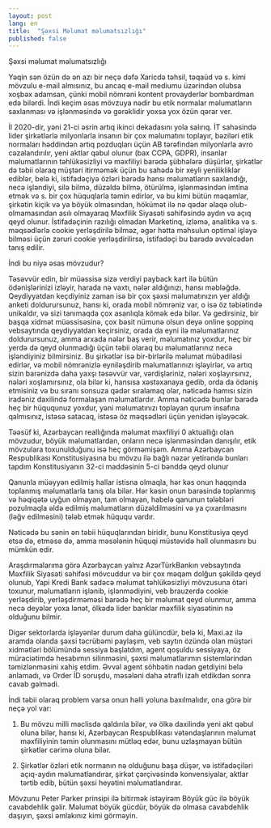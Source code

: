 ```yaml
---
layout: post
lang: en
title:  "Şəxsi Məlumat məlumatsızlığı"
published: false
---
```


Şəxsi məlumat məlumatsızlığı

Yəqin sən özün də ən azı bir neçə dəfə Xaricdə təhsil, təqaüd və s. kimi mövzulu e-mail almısınız, bu ancaq e-mail mediumu üzərindən olubsa xoşbəx adamsan,
çünki mobil nömrəni kontent provayderlər bombardman edə bilərdi. İndi keçim əsas mövzuya nədir bu etik normalar məlumatların saxlanması və işlənməsində
və gərəklidir yoxsa yox özün qərar ver.

İl 2020-dir, yəni 21-ci əsrin artıq ikinci dekadasını yola salırıq. İT sahəsində lider şirkətlərlə milyonlarla insanın bir çox məlumatını toplayır, bəziləri etik normaları həddindən artıq pozduqları üçün AB tərəfindən milyonlarla avro cəzalandırılır, yeni aktlar qəbul olunur (bax CCPA, GDPR), insanlar məlumatlarının təhlükəsizliyi və məxfiliyi barədə şübhələrə düşürlər, şirkətlər də təbii olaraq müştəri itirməmək üçün bu sahədə bir xeyli yenilikliklər ediblər, belə ki, istifadəçiyə özləri barədə hansı məlumatların saxlandığı, necə işləndiyi, silə bilmə, düzəldə bilmə, ötürülmə, işlənməsindən imtina etmək və s. bir çox hüquqlarla təmin edirlər, və bu kimi bütün məqamlar, şirkətin kiçik və ya böyük olmasından, hökümət ilə nə qədər əlaqə olub-olmamasından asılı olmayaraq Məxfilik Siyasəti səhifəsində aydın və açıq qeyd olunur. İstifadəçinin razılığı olmadan Marketinq, izləmə, analitika və s. məqsədlərlə cookie yerləşdirilə bilməz, əgər hətta məhsulun optimal işləyə bilməsi üçün zəruri cookie yerləşdirilirsə, istifadəçi bu barədə əvvəlcədən tanış edilir.

İndi bu niyə əsas mövzudur?

Təsəvvür edin, bir müəssisə sizə verdiyi payback kart ilə bütün ödənişlərinizi izləyir, harada nə vaxtı, nələr aldığınızı, hansı məbləğdə. Qeydiyyatdan keçdiyiniz zaman isə bir çox şəxsi məlumatınızın yer aldığı anketi doldurursunuz, hansı ki, orada mobil nömrəniz var, o isə öz təbiətində unikaldır, və sizi tanımaqda çox asanlıqla kömək edə bilər. Və gedirsiniz, bir başqa xidmət müəssisəsinə, çox bəsit nümunə olsun deyə online şoppinq vebsaytında qeydiyyatdan keçirsiniz, orada da eyni ilə məlumatlarınız doldurursunuz, amma arxada nələr baş verir, məlumatınız yoxdur, heç bir yerdə də qeyd olunmadığı üçün təbii olaraq bu məlumatlarınız necə işləndiyiniz bilmirsiniz. Bu şirkətlər isə bir-birlərilə məlumat mübadiləsi edirlər, və mobil nömrənizlə eyniləşdirib məlumatlarınızı işləyirlər, və artıq sizin barənizdə daha yaxşı təsəvvür var, vərdişləriniz, nələri xoşlayırsınız, nələri xoşlamırsınız, ola bilər ki, hansısa xəstəxanaya gedib, orda da ödəniş etmisiniz və bu sıranı sonsuza qədər sıralamaq olar, nəticədə hamısı sizin iradəniz daxilində formalaşan məlumatlardır. Amma nəticədə bunlar barədə heç bir hüququnuz yoxdur, yəni məlumatınızı toplayan qurum insafına qalmısınız, istəsə satacaq, istəsə öz məqsədləri üçün yenidən işləyəcək.

Təəsüf ki, Azərbaycan reallığında məlumat məxfiliyi 0 aktuallığı olan mövzudur, böyük məlumatlardan, onların necə işlənməsindən danışılır, etik mövzulara toxunulduğunu isə heç görməmişəm. Amma Azərbaycan Respublikası Konstitusiyasına bu mövzu ilə bağlı nəzər yetirəndə bunları tapdım
Konstitusiyanın 32-ci maddəsinin 5-ci bənddə qeyd olunur

Qanunla müəyyən edilmiş hallar istisna olmaqla, hər kəs onun haqqında toplanmış məlumatlarla tanış ola bilər. Hər kəsin onun barəsində toplanmış və həqiqətə uyğun olmayan, tam olmayan, habelə qanunun tələbləri pozulmaqla əldə edilmiş məlumatların düzəldilməsini və ya çıxarılmasını (ləğv edilməsini) tələb etmək hüququ vardır.

Nəticədə bu sənin ən təbii hüquqlarından biridir, bunu Konstitusiya qeyd etsə də, etməsə də, amma məsələnin hüquqi müstəvidə həll olunmasını bu mümkün edir.

Araşdırmalarıma görə Azərbaycan yalnız AzərTürkBankın vebsaytında Məxfilik Siyasəti səhifəsi mövcuddur və bir çox məqam dolğun şəkildə qeyd olunub, Yapi
Kredi Bank sadəcə məlumat təhlükəsizliyi mövzusuna ötəri toxunur, məlumatların işlənib, işlənmədiyini, veb brauzerdə cookie yerləşdirib, yerləşdirməməsi barədə heç bir məlumat qeyd olunmur, amma necə deyələr yoxa lənət, ölkədə lider banklar məxfilik siyasətinin nə olduğunu bilmir.

Digər sektorlarda işləyənlər durum daha gülüncdür, belə ki, Maxi.az ilə aramda olanda şəxsi təcrübəmi paylaşım, veb saytın özündə olan müştəri xidmətləri
bölümündə sessiya başlatdım, agent qoşuldu sessiyaya, öz müraciətimdə hesabımın silinməsini, şəxsi məlumatlarımın sistemlərindən təmizlənməsini xahiş etdim.
Əvvəl agent söhbətin nədən getdiyini belə anlamadı, və Order İD soruşdu, məsələni daha ətraflı izah etdikdən sonra cavab gəlmədi.

İndi təbii olaraq problem varsa onun həlli yoluna baxılmalıdır, ona görə bir neçə yol var:

1. Bu mövzu milli məclisdə qaldırıla bilər, və ölkə daxilində yeni akt qəbul oluna bilər, hansı ki, Azərbaycan Respublikası vətəndaşlarının məlumat məxfiliyinin təmin olunmasını mütləq edər, bunu uzlaşmayan bütün şirkətlər cərimə oluna bilər.

2. Şirkətlər özləri etik normanın nə olduğunu başa düşər, və istifadəçiləri açıq-aydın məlumatlandırar, şirkət çərçivəsində konvensiyalar, aktlar tərtib edib, bütün şəxsi heyətini məlumatlandırar.

Mövzunu Peter Parker prinsipi ilə bitirmək istəyirəm Böyük güc ilə böyük cavabdehlik gəlir. Məlumat böyük gücdür, böyük də olmasa cavabdehlik daşıyın, şəxsi əmlakınız kimi görməyin.


